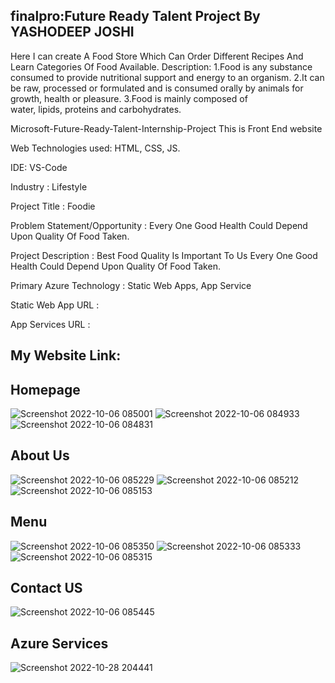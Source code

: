 ##  finalpro:Future Ready Talent Project By YASHODEEP JOSHI
Here I can create A Food Store Which Can Order Different Recipes And Learn Categories Of Food Available.
Description:
1.Food is any substance consumed to provide nutritional support and energy to an organism.
2.It can be raw, processed or formulated and is consumed orally by animals for growth, health or pleasure.
3.Food is mainly composed of water, lipids, proteins and carbohydrates.


Microsoft-Future-Ready-Talent-Internship-Project This is Front End website

Web Technologies used: HTML, CSS, JS.

IDE: VS-Code

Industry : Lifestyle

Project Title : Foodie

Problem Statement/Opportunity : Every One Good Health Could Depend Upon Quality Of Food Taken.

Project Description : Best Food Quality Is Important To Us Every One Good Health Could Depend Upon Quality Of Food Taken.

Primary Azure Technology : Static Web Apps, App Service

Static Web App URL : 

App Services URL : 

##  My Website Link: 

## Homepage
![Screenshot 2022-10-06 085001](https://user-images.githubusercontent.com/111065540/194206667-2aecb37e-8f9f-4702-ad67-344a7021efe7.jpg)
![Screenshot 2022-10-06 084933](https://user-images.githubusercontent.com/111065540/194206669-31c1759f-7f9b-4b81-9331-c94e2b679965.jpg)
![Screenshot 2022-10-06 084831](https://user-images.githubusercontent.com/111065540/194206674-cbc8cf54-6271-4e85-beaa-764f785631e1.jpg)

## About Us
![Screenshot 2022-10-06 085229](https://user-images.githubusercontent.com/111065540/194206916-4dff3228-bcd0-424b-9fce-8714641fa47d.jpg)
![Screenshot 2022-10-06 085212](https://user-images.githubusercontent.com/111065540/194206921-135c0e3e-5d56-42de-ba27-590f3f1d6b9b.jpg)
![Screenshot 2022-10-06 085153](https://user-images.githubusercontent.com/111065540/194206924-1948e5d9-d01f-4866-b37d-6f9a9c3696a9.jpg)

## Menu
![Screenshot 2022-10-06 085350](https://user-images.githubusercontent.com/111065540/194207092-8f7cd3a0-3163-48e3-8e71-fb2b61c3ffc7.jpg)
![Screenshot 2022-10-06 085333](https://user-images.githubusercontent.com/111065540/194207100-40553183-4b80-48f8-ae59-194f6e21fb96.jpg)
![Screenshot 2022-10-06 085315](https://user-images.githubusercontent.com/111065540/194207104-ef0d79a6-7781-4706-a466-9c360ef48340.jpg)

## Contact US
![Screenshot 2022-10-06 085445](https://user-images.githubusercontent.com/111065540/194207217-d4a33b03-3351-4087-b7bc-2a35bd42e194.jpg)

## Azure Services 
![Screenshot 2022-10-28 204441](https://user-images.githubusercontent.com/111065540/198673984-be9c5328-7f3c-4b7a-b16b-9f53c3083451.jpg)





